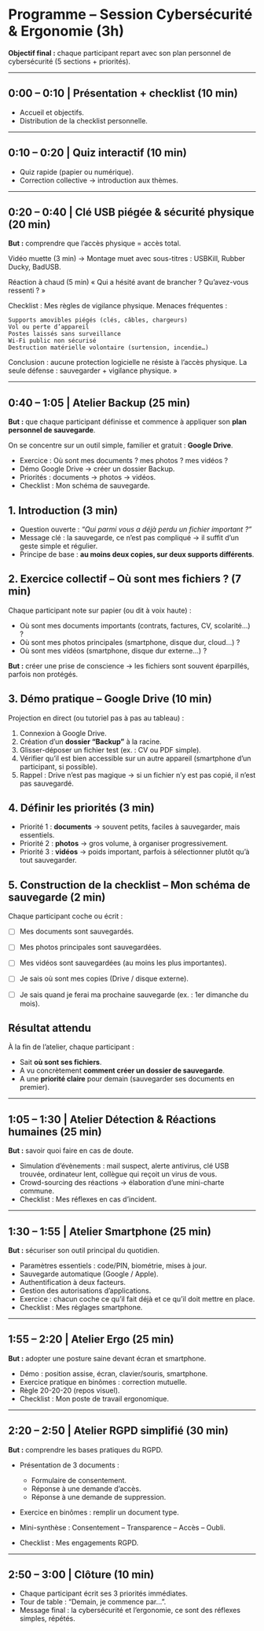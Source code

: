
# Programme – Session Cybersécurité & Ergonomie (3h)

**Objectif final :** chaque participant repart avec son plan personnel de cybersécurité (5 sections + priorités).

---

## 0:00 – 0:10 | Présentation + checklist (10 min)

* Accueil et objectifs.
* Distribution de la checklist personnelle.

---

## 0:10 – 0:20 | Quiz interactif (10 min)

* Quiz rapide (papier ou numérique).
* Correction collective → introduction aux thèmes.

---

## 0:20 – 0:40 | Clé USB piégée & sécurité physique (20 min)

**But :** comprendre que l’accès physique = accès total.


Vidéo muette (3 min)
→ Montage muet avec sous-titres : USBKill, Rubber Ducky, BadUSB.

Réaction à chaud (5 min)
« Qui a hésité avant de brancher ? Qu’avez-vous ressenti ? »

Checklist : Mes règles de vigilance physique.
Menaces fréquentes :

    Supports amovibles piégés (clés, câbles, chargeurs)
    Vol ou perte d’appareil
    Postes laissés sans surveillance
    Wi-Fi public non sécurisé
    Destruction matérielle volontaire (surtension, incendie…)

Conclusion : aucune protection logicielle ne résiste à l’accès physique.
La seule défense : sauvegarder + vigilance physique. »

---

## 0:40 – 1:05 | Atelier Backup (25 min)


**But :** que chaque participant définisse et commence à appliquer son **plan personnel de sauvegarde**.

On se concentre sur un outil simple, familier et gratuit : **Google Drive**.
* Exercice : Où sont mes documents ? mes photos ? mes vidéos ?
* Démo Google Drive → créer un dossier Backup.
* Priorités : documents → photos → vidéos.
* Checklist : Mon schéma de sauvegarde.


## 1. Introduction (3 min)

* Question ouverte : *“Qui parmi vous a déjà perdu un fichier important ?”*
* Message clé : la sauvegarde, ce n’est pas compliqué → il suffit d’un geste simple et régulier.
* Principe de base : **au moins deux copies, sur deux supports différents**.

## 2. Exercice collectif – Où sont mes fichiers ? (7 min)

Chaque participant note sur papier (ou dit à voix haute) :

* Où sont mes documents importants (contrats, factures, CV, scolarité…) ?
* Où sont mes photos principales (smartphone, disque dur, cloud…) ?
* Où sont mes vidéos (smartphone, disque dur externe…) ?

**But :** créer une prise de conscience → les fichiers sont souvent éparpillés, parfois non protégés.

## 3. Démo pratique – Google Drive (10 min)

Projection en direct (ou tutoriel pas à pas au tableau) :

1. Connexion à Google Drive.
2. Création d’un **dossier “Backup”** à la racine.
3. Glisser-déposer un fichier test (ex. : CV ou PDF simple).
4. Vérifier qu’il est bien accessible sur un autre appareil (smartphone d’un participant, si possible).
5. Rappel : Drive n’est pas magique → si un fichier n’y est pas copié, il n’est pas sauvegardé.


## 4. Définir les priorités (3 min)

* Priorité 1 : **documents** → souvent petits, faciles à sauvegarder, mais essentiels.
* Priorité 2 : **photos** → gros volume, à organiser progressivement.
* Priorité 3 : **vidéos** → poids important, parfois à sélectionner plutôt qu’à tout sauvegarder.


## 5. Construction de la checklist – Mon schéma de sauvegarde (2 min)

Chaque participant coche ou écrit :

* [ ] Mes documents sont sauvegardés.
* [ ] Mes photos principales sont sauvegardées.
* [ ] Mes vidéos sont sauvegardées (au moins les plus importantes).
* [ ] Je sais où sont mes copies (Drive / disque externe).
* [ ] Je sais quand je ferai ma prochaine sauvegarde (ex. : 1er dimanche du mois).


## Résultat attendu

À la fin de l’atelier, chaque participant :
* Sait **où sont ses fichiers**.
* A vu concrètement **comment créer un dossier de sauvegarde**.
* A une **priorité claire** pour demain (sauvegarder ses documents en premier).



---

## 1:05 – 1:30 | Atelier Détection & Réactions humaines (25 min)

**But :** savoir quoi faire en cas de doute.

* Simulation d’évènements : mail suspect, alerte antivirus, clé USB trouvée, ordinateur lent, collègue qui reçoit un virus de vous.
* Crowd-sourcing des réactions → élaboration d’une mini-charte commune.
* Checklist : Mes réflexes en cas d’incident.

---

## 1:30 – 1:55 | Atelier Smartphone (25 min)

**But :** sécuriser son outil principal du quotidien.

* Paramètres essentiels : code/PIN, biométrie, mises à jour.
* Sauvegarde automatique (Google / Apple).
* Authentification à deux facteurs.
* Gestion des autorisations d’applications.
* Exercice : chacun coche ce qu’il fait déjà et ce qu’il doit mettre en place.
* Checklist : Mes réglages smartphone.

---

## 1:55 – 2:20 | Atelier Ergo (25 min)

**But :** adopter une posture saine devant écran et smartphone.

* Démo : position assise, écran, clavier/souris, smartphone.
* Exercice pratique en binômes : correction mutuelle.
* Règle 20-20-20 (repos visuel).
* Checklist : Mon poste de travail ergonomique.

---

## 2:20 – 2:50 | Atelier RGPD simplifié (30 min)

**But :** comprendre les bases pratiques du RGPD.

* Présentation de 3 documents :

  * Formulaire de consentement.
  * Réponse à une demande d’accès.
  * Réponse à une demande de suppression.
* Exercice en binômes : remplir un document type.
* Mini-synthèse : Consentement – Transparence – Accès – Oubli.
* Checklist : Mes engagements RGPD.

---

## 2:50 – 3:00 | Clôture (10 min)

* Chaque participant écrit ses 3 priorités immédiates.
* Tour de table : “Demain, je commence par…”.
* Message final : la cybersécurité et l’ergonomie, ce sont des réflexes simples, répétés.

